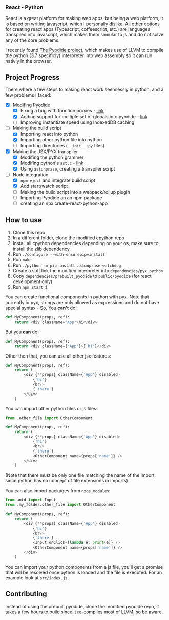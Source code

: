 ### React - Python

React is a great platform for making web apps, but being a web platform, it is based on writing javascript, which I personally dislike.
All other options for creating react apps (Typescript, coffeescript, etc.) are languages transpiled into javascript, which makes them simiular to js and do not solve any of the core problems.

I recently found [The Pyodide project](https://github.com/iodide-project/pyodide), which makes use of LLVM to compile the python (3.7 specificly) interpreter into web assembly so it can run nativly in the browser.

## Project Progress

There where a few steps to making react work seemlessly in python, and a few problems I faced:

- [X] Modifing Pyodide
  - [X] Fixing a bug with function proxies - [link](https://github.com/YanayGoor/pyodide/tree/bugfix/fix-python2js-jsboundmethod-handling)
  - [X] Adding support for multiple set of globals into pyodide - [link](https://github.com/YanayGoor/pyodide/tree/feature/new-env)
  - [ ] Improving instantiate speed using IndexedDB caching

- [ ] Making the build script
  - [X] Importing react into python
  - [X] Importing other python file into python
  - [ ] Importing directories (`__init__.py` files)

- [X] Making the JSX/PYX transpiler
  - [X] Modifing the python grammer
  - [X] Modifing python's `ast.c` - [link](https://github.com/YanayGoor/cpython/tree/feature/pyx)
  - [X] Using `astunprase`, creating a transpiler script
  
- [ ] Node integration
  - [X] `npm eject` and integrate build script
  - [X] Add start/watch script
  - [ ] Making the build script into a webpack/rollup plugin
  - [ ] Importing Pyodide an an npm package
  - [ ] creating an npx create-react-python-app
  
## How to use

1. Clone this repo
2. In a different folder, clone the modified cpython repo
3. Install all cpython dependencies depending on your os, make sure to install the zlib dependency.
4. Run `./configure --with-ensurepip=install`
5. Run `make`
6. Run `./python -m pip install astunprase watchdog`
7. Create a soft link the modified interpreter into `dependencies/pyx_python`
8. Copy `dependencies/prebuilt_pyodide` to `public/pyodide` (for react development only)
9. Run `npm start` :)

You can create functional components in python with pyx.
Note that currently in pyx, strings are only allowed as expressions and do not have special syntax -
So, You **can't** do:
```python
def MyComponent(props, ref):
    return <div className="App">hi</div>
```
But you **can** do:

```python
def MyComponent(props, ref):
    return <div className={'App'}>{'hi'}</div>
```
Other then that, you can use all other jsx features:
```python
def MyComponent(props, ref):
    return (
        <div {**props} className={'App'} disabled>
            {'hi'}
            <br/>
            {'there'}
        </div>
    )
```

You can import other python files or js files:
```python
from .other_file import OtherComponent

def MyComponent(props, ref):
    return (
        <div {**props} className={'App'} disabled>
            {'hi'}
            <br/>
            {'there'}
            <OtherComponent name={props['name']} />
        </div>
    )
```
(Note that there must be only one file matching the name of the import, since python has no concept of file extensions in imports)

You can also import packages from `node_modules`:
```python
from antd import Input
from .my_folder.other_file import OtherComponent

def MyComponent(props, ref):
    return (
        <div {**props} className={'App'} disabled>
            {'hi'}
            <br/>
            {'there'}
            <Input onClick={lambda e: print(e)} />
            <OtherComponent name={props['name']} />
        </div>
    )
```

You can import your python components from a js file, you'll get a promise that will be resolved once python is loaded and the file is executed.
For an example look at `src/index.js`.

## Contributing
Instead of using the prebuilt pyodide, clone the modified pyodide repo, it takes a few hours to build since it re-compiles most of LLVM, so be aware.
